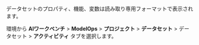 データセットのプロパティ、機能、変数は読み取り専用フォーマットで表示されます。

環境から **AIワークベンチ** > **ModelOps** > **プロジェクト** > **データセット** > データセット > **アクティビティ** タブを選択します。


